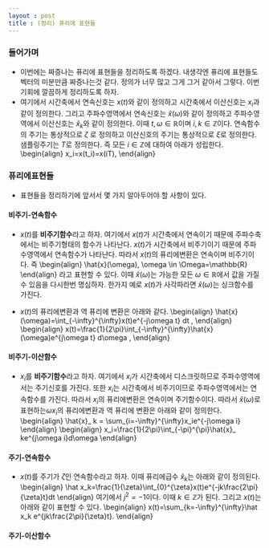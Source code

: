 ```yaml
---
layout : post 
title : (정리) 퓨리에 표현들
---
```


### 들어가며
- 이번에는 짜증나는 퓨리에 표현들을 정리하도록 하겠다. 내생각엔 퓨리에 표현들도 벡터의 미분만큼 짜증나는것 같다. 정의가 너무 많고 그게 그거 같아서 그렇다. 이번기회에 깔끔하게 정리하도록 하자. 
- 여기에서 시간축에서 연속신호는 $x(t)$와 같이 정의하고 시간축에서 이산신호는 $x_i$과 같이 정의한다. 그리고 주파수영역에서 연속신호는 $\hat x(\omega)$와 같이 정의하고 주파수영역에서 이산신호는 $\hat x_k$와 같이 정의한다. 이때 $t,\omega \in \mathbb{R}$이며 $i,k \in \mathbb{Z}$이다. 연속함수의 주기는 통상적으로 $\zeta$ 로 정의하고 이산신호의 주기는 통상적으로 $\xi$로 정의한다. 샘플링주기는 $T$로 정의한다. 즉 모든 $i \in \mathbb{Z}$에 대하여 아래가 성립한다. 
\begin{align}
x_i=x(t_i)=x(iT),
\end{align}

### 퓨리에표현들 

- 표현들을 정리하기에 앞서서 몇 가지 알아두어야 할 사항이 있다. 

#### 비주기-연속함수 

- $x(t)$를 **비주기함수**라고 하자. 여기에서 $x(t)$가 시간축에서 연속이기 때문에 주파수축에서는 비주기형태의 함수가 나타난다. $x(t)$가 시간축에서 비주기이기 때문에 주파수영역에서 연속함수가 나타난다. 따라서 $x(t)$의 퓨리에변환은 연속이며 비주기이다. 즉
\begin{align}
\hat{x}(\omega), \omega \in \Omega=\mathbb{R}
\end{align}
라고 표현할 수 있다. 이때 $\hat{x}(\omega)$는 가능한 모든 $\omega \in \mathbb{R}$에서 값을 가질수 있음을 다시한번 명심하자. 한가지 예로 $x(t)$가 사각파라면 $\hat x(\omega)$는 싱크함수를 가진다. 

- $x(t)$의 퓨리에변환과 역 퓨리에 변환은 아래와 같다.
\begin{align}
\hat{x}(\omega)=\int_{-\infty}^{\infty}x(t)e^{-j\omega t} dt , 
\end{align}
\begin{align}
x(t)=\frac{1}{2\pi}\int_{-\infty}^{\infty}\hat{x}(\omega)e^{j\omega t} d\omega , 
\end{align}


#### 비주기-이산함수

- $x_i$를 **비주기함수**라고 하자. 여기에서 $x_i$가 시간축에서 디스크릿하므로 주파수영역에서는 주기신호를 가진다. 또한 $x_i$는 시간축에서 비주기이므로 주파수영역에서는 연속함수를 가진다. 따라서 $x_i$의 퓨리에변환은 연속이며 주기함수이다. 따라서 $\hat{x}(\omega)$로 표현하는$\omega$$x_i$의 퓨리에변환과 역 퓨리에 변환은 아래와 같이 정의한다. 
\begin{align}
\hat{x}_ k = \sum_{i=-\infty}^{\infty}x_ie^{-j\omega i}
\end{align}
\begin{align}
x_i=\frac{1}{2\pi}\int_{-\pi}^{\pi}\hat{x}_ ke^{j\omega i}d\omega
\end{align}


#### 주기-연속함수 

- $x(t)$를 주기가 $\zeta$인 연속함수라고 하자. 이때 퓨리에급수 $\hat{x}_ k$는 아래와 같이 정의된다. 
\begin{align}
\hat x_k=\frac{1}{\zeta}\int_{0}^{\zeta}x(t)e^{-jk\frac{2\pi}{\zeta}t}dt
\end{align}
여기에서 $j^2=-1$이다. 이때 $k \in \mathbb{Z}$가 된다. 그리고 $x(t)$는 아래와 같이 표현할 수 있다. 
\begin{align}
x(t)=\sum_{k=-\infty}^{\infty}\hat x_k e^{jk\frac{2\pi}{\zeta}t}. 
\end{align}

#### 주기-이산함수 
